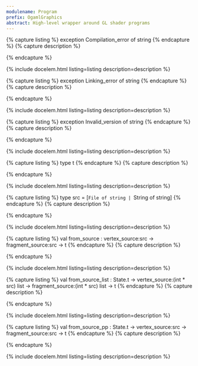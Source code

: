 ```yaml
---
modulename: Program 
prefix: OgamlGraphics
abstract: High-level wrapper around GL shader programs 
---
```


{% capture listing %}
exception Compilation_error of string
{% endcapture %}
{% capture description %}

{% endcapture %}

{% include docelem.html listing=listing description=description  %}

{% capture listing %}
exception Linking_error of string
{% endcapture %}
{% capture description %}

{% endcapture %}

{% include docelem.html listing=listing description=description  %}

{% capture listing %}
exception Invalid_version of string
{% endcapture %}
{% capture description %}

{% endcapture %}

{% include docelem.html listing=listing description=description  %}

{% capture listing %}
type t
{% endcapture %}
{% capture description %}

{% endcapture %}

{% include docelem.html listing=listing description=description  %}

{% capture listing %}
type src = [`File of string | `String of string]
{% endcapture %}
{% capture description %}

{% endcapture %}

{% include docelem.html listing=listing description=description  %}

{% capture listing %}
val from_source : vertex_source:src -> fragment_source:src -> t
{% endcapture %}
{% capture description %}

{% endcapture %}

{% include docelem.html listing=listing description=description  %}

{% capture listing %}
val from_source_list : State.t -> vertex_source:(int * src) list -> fragment_source:(int * src) list -> t
{% endcapture %}
{% capture description %}

{% endcapture %}

{% include docelem.html listing=listing description=description  %}

{% capture listing %}
val from_source_pp : State.t -> vertex_source:src -> fragment_source:src -> t
{% endcapture %}
{% capture description %}

{% endcapture %}

{% include docelem.html listing=listing description=description  %}

